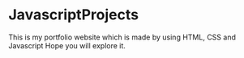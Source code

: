# JavascriptProjects
 This is my portfolio website which is made by using HTML, CSS and Javascript Hope you will explore it.
